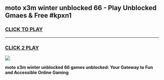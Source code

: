 
## moto x3m winter unblocked 66 - Play Unblocked Gmaes & Free #kpxn1
<h3>
<a href="https://news.freeplayer.one?title=moto_x3m_winter_unblocked_66&ref=27F">CLICK TO PLAY</a></h3>
<hr>

<h3>
<a href="https://news.freeplayer.one?title=moto_x3m_winter_unblocked_66&ref=27F">CLICK 2 PLAY</a>
  
</h3>

<a href="https://news.freeplayer.one?title=moto_x3m_winter_unblocked_66&ref=27F/"><img src="https://clearcache.store/games.png"></a>


**moto x3m winter unblocked 66 games unblocked: Your Gateway to Fun and Accessible Online Gaming**
